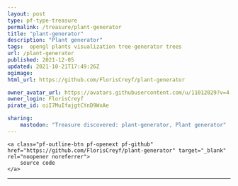 ```yaml
---
layout: post
type: pf-type-treasure
permalink: /treasure/plant-generator
title: "plant-generator"
description: "Plant generator"
tags:  opengl plants visualization tree-generator trees
url: /plant-generator
published: 2021-12-05
updated: 2021-10-21T17:49:26Z
ogimage: 
html_url: https://github.com/FlorisCreyf/plant-generator

owner_avatar_url: https://avatars.githubusercontent.com/u/11012029?v=4
owner_login: FlorisCreyf
pirate_id: oiI7MuIfajgtCYnD9WxAe

sharing:
    mastodon: "Treasure discovered: plant-generator, Plant generator"
---
```


<div class="text-center">

    
    <a class="pf-outline-btn pf-openext pf-github" href="https://github.com/FlorisCreyf/plant-generator" target="_blank" rel="noopener noreferrer">
        source code
    </a>
    
    

    
</div>





<div class="pf-night-sky-spacer">
    <div id="pf-night-sky" data-stars="12" data-owner="FlorisCreyf" data-repo="plant-generator">
        <div id="pf-open-dialog" class="pf-meta-star pf-star-todo"></div>
        <dialog id="pf-star-dialog">
            Star this Repository to putt a smile on the Developers face.
            <br/>
            <div class="pf-row">
                <div class="pf-grow"></div>
                <div><a class="pf-unterlines" href="https://github.com/FlorisCreyf/plant-generator" target="_blank">VISIT REPOSITORY</a></div>
            </div>
        </dialog>
    </div>
</div>

<hr class="gf-seperator">
